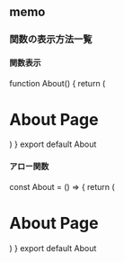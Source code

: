 ## memo 
### 関数の表示方法一覧

#### 関数表示
function About() {
  return (
    <h1>About Page</h1>
  )
}
export default About


#### アロー関数
const About = () => {
  return (
    <h1>About Page</h1>
  )
}
export default About